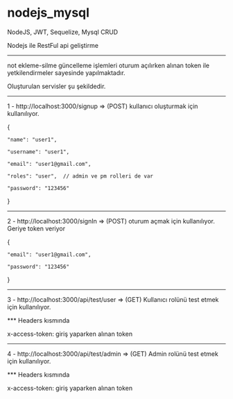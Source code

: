 # nodejs_mysql
NodeJS, JWT, Sequelize, Mysql CRUD

Nodejs ile RestFul api geliştirme

*********************************************************************************************************


not ekleme-silme güncelleme işlemleri oturum açılırken alınan token ile yetkilendirmeler sayesinde yapılmaktadır.


Oluşturulan servisler şu şekildedir.

********************************************************************************************************

1 - http://localhost:3000/signup => (POST) kullanıcı oluşturmak için kullanılıyor. 

{

	"name": "user1",

	"username": "user1",

	"email": "user1@gmail.com",

	"roles": "user",  // admin ve pm rolleri de var

	"password": "123456"

}


********************************************************************************************************

2 - http://localhost:3000/signIn => (POST) oturum açmak için kullanılıyor. Geriye token veriyor

{

	"email": "user1@gmail.com",

	"password": "123456"

}


***********************************************************************************************************


3 -  http://localhost:3000/api/test/user => (GET)  Kullanıcı rolünü test etmek için kullanılıyor.

*** Headers kısmında 

x-access-token: giriş yaparken alınan token 



***********************************************************************************************************

4 -  http://localhost:3000/api/test/admin => (GET)  Admin rolünü test etmek için kullanılıyor.

*** Headers kısmında 

x-access-token: giriş yaparken alınan token 
